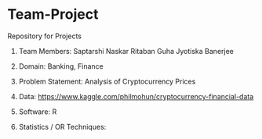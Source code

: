 # Team-Project
Repository for Projects

1. Team Members: Saptarshi Naskar
                 Ritaban Guha
                 Jyotiska Banerjee

2. Domain: Banking, Finance

3. Problem Statement: Analysis of Cryptocurrency Prices

4. Data: https://www.kaggle.com/philmohun/cryptocurrency-financial-data

5. Software: R

5. Statistics / OR Techniques: 
